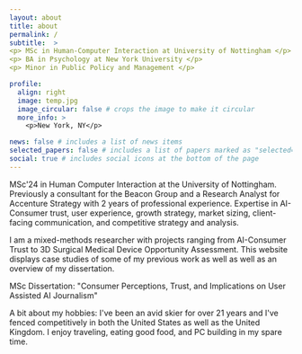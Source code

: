 ```yaml
---
layout: about
title: about
permalink: /
subtitle:  > 
<p> MSc in Human-Computer Interaction at University of Nottingham </p>
<p> BA in Psychology at New York University </p>
<p> Minor in Public Policy and Management </p>

profile:
  align: right
  image: temp.jpg
  image_circular: false # crops the image to make it circular
  more_info: >
    <p>New York, NY</p>

news: false # includes a list of news items
selected_papers: false # includes a list of papers marked as "selected={true}"
social: true # includes social icons at the bottom of the page
---
```


MSc'24 in Human Computer Interaction at the University of Nottingham. Previously a consultant for the Beacon Group and a Research Analyst for Accenture Strategy with 2 years of professional experience. Expertise in AI-Consumer trust, user experience, growth strategy, market sizing, client-facing communication, and competitive strategy and analysis.

I am a mixed-methods researcher with projects ranging from AI-Consumer Trust to 3D Surgical Medical Device Opportunity Assessment. This website displays case studies of some of my previous work as well as well as an overview of my dissertation. 

MSc Dissertation: "Consumer Perceptions, Trust, and Implications on User Assisted AI Journalism"

A bit about my hobbies: I've been an avid skier for over 21 years and I've fenced competitively in both the United States as well as the United Kingdom. I enjoy traveling, eating good food, and PC building in my spare time. 
